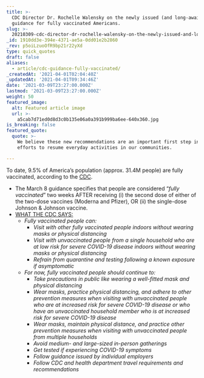 ```yaml
---
title: >-
  CDC Director Dr. Rochelle Walensky on the newly issued (and long-awaited)
  guidance for fully vaccinated Americans.
slug: >-
  20210309-cdc-director-dr-rochelle-walensky-on-the-newly-issued-and-long-awaited-guidance-for-fully
_id: 1910dd3e-394e-4371-ae5a-0dd01e2b2860
_rev: p5oiLzuoOfR9bp21r22yXd
type: quick_quotes
draft: false
aliases:
  - article/cdc-guidance-fully-vaccinated/
_createdAt: '2021-04-01T02:04:40Z'
_updatedAt: '2021-04-01T09:34:46Z'
date: '2021-03-09T23:27:00.000Z'
lastmod: '2021-03-09T23:27:00.000Z'
weight: 50
featured_image:
  alt: Featured article image
  url: >-
    a5cab7d71ed0d8d3c0b135e06a0a391b999ba6ee-640x360.jpg
is_breaking: false
featured_quote:
  quote: >-
    We believe these new recommendations are an important first step in our
    efforts to resume everyday activities in our communities.

---
```

To date, 9.5% of America’s population (approx. 31.4M people) are fully vaccinated, according to the [CDC](https://covid.cdc.gov/covid-data-tracker/#vaccinations).

* The March 8 guidance specifies that people are considered “_fully vaccinated_” two weeks AFTER receiving (i) the second dose of either of the two-dose vaccines (Moderna and Pfizer), OR (ii) the single-dose Johnson & Johnson vaccine.
* [WHAT THE CDC SAYS:](https://www.cdc.gov/coronavirus/2019-ncov/vaccines/fully-vaccinated-guidance.html)
  * _Fully vaccinated people can:_
      * _Visit with other fully vaccinated people indoors without wearing masks or physical distancing_
    * _Visit with unvaccinated people from a single household who are at low risk for severe COVID-19 disease indoors without wearing masks or physical distancing_
    * _Refrain from quarantine and testing following a known exposure if asymptomatic_
  * _For now, fully vaccinated people should continue to:_
      * _Take precautions in public like wearing a well-fitted mask and physical distancing_
    * _Wear masks, practice physical distancing, and adhere to other prevention measures when visiting with unvaccinated people who are at increased risk for severe COVID-19 disease or who have an unvaccinated household member who is at increased risk for severe COVID-19 disease_
    * _Wear masks, maintain physical distance, and practice other prevention measures when visiting with unvaccinated people from multiple households_
    * _Avoid medium- and large-sized in-person gatherings_
    * _Get tested if experiencing COVID-19 symptoms_
    * _Follow guidance issued by individual employers_
    * _Follow CDC and health department travel requirements and recommendations_